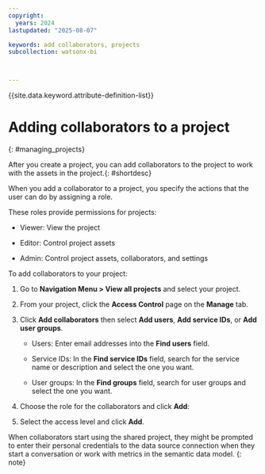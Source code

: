 ```yaml
---
copyright:
  years: 2024
lastupdated: "2025-08-07"

keywords: add collaborators, projects
subcollection: watsonx-bi



---
```


{{site.data.keyword.attribute-definition-list}}


# Adding collaborators to a project
{: #managing_projects}

After you create a project, you can add collaborators to the project to work with the assets in the project.{: #shortdesc}

When you add a collaborator to a project, you specify the actions that the user can do by assigning a role.

These roles provide permissions for projects:

- Viewer: View the project

- Editor: Control project assets

- Admin: Control project assets, collaborators, and settings

To add collaborators to your project:

1. Go to **Navigation Menu > View all projects** and select your project. 

2. From your project, click the **Access Control** page on the **Manage** tab.

3. Click **Add collaborators** then select **Add users**, **Add service IDs**, or **Add user groups**.

   - Users: Enter email addresses into the **Find users** field. 

   - Service IDs: In the **Find service IDs** field, search for the service name or description and select the one you want.

   - User groups: In the **Find groups** field, search for user groups and select the one you want.

4. Choose the role for the collaborators and click **Add**:

5. Select the access level and click **Add**.

When collaborators start using the shared project, they might be prompted to enter their personal credentials to the data source connection when they start a conversation or work with metrics in the semantic data model.
{: note}
